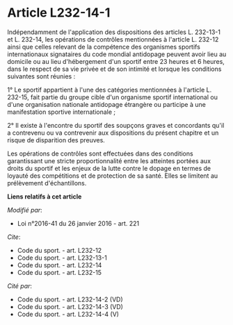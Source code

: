 # Article L232-14-1

Indépendamment de l'application des dispositions des articles L. 232-13-1 et L. 232-14, les opérations de contrôles
mentionnées à l'article L. 232-12 ainsi que celles relevant de la compétence des organismes sportifs internationaux
signataires du code mondial antidopage peuvent avoir lieu au domicile ou au lieu d'hébergement d'un sportif entre 23 heures
et 6 heures, dans le respect de sa vie privée et de son intimité et lorsque les conditions suivantes sont réunies : 

1° Le sportif appartient à l'une des catégories mentionnées à l'article L. 232-15, fait partie du groupe cible d'un organisme
sportif international ou d'une organisation nationale antidopage étrangère ou participe à une manifestation sportive
internationale ; 

2° Il existe à l'encontre du sportif des soupçons graves et concordants qu'il a contrevenu ou va contrevenir aux dispositions
du présent chapitre et un risque de disparition des preuves. 

Les opérations de contrôles sont effectuées dans des conditions garantissant une stricte proportionnalité entre les atteintes
portées aux droits du sportif et les enjeux de la lutte contre le dopage en termes de loyauté des compétitions et de
protection de sa santé. Elles se limitent au prélèvement d'échantillons.

**Liens relatifs à cet article**

_Modifié par_:

  - Loi n°2016-41 du 26 janvier 2016 - art. 221

_Cite_:

  - Code du sport. - art. L232-12
  - Code du sport. - art. L232-13-1
  - Code du sport. - art. L232-14
  - Code du sport. - art. L232-15

_Cité par_:

  - Code du sport. - art. L232-14-2 (VD)
  - Code du sport. - art. L232-14-3 (VD)
  - Code du sport. - art. L232-14-4 (V)
